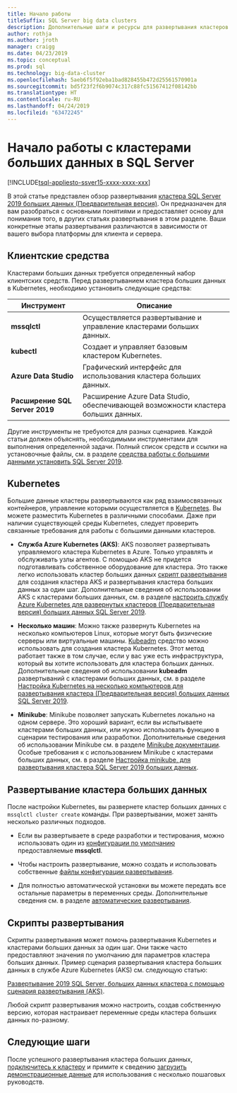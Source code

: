 ```yaml
---
title: Начало работы
titleSuffix: SQL Server big data clusters
description: Дополнительные шаги и ресурсы для развертывания кластеров SQL Server 2019 больших данных (Предварительная версия).
author: rothja
ms.author: jroth
manager: craigg
ms.date: 04/23/2019
ms.topic: conceptual
ms.prod: sql
ms.technology: big-data-cluster
ms.openlocfilehash: 5aeb6f5f92eba1bad828455b472d25561570901a
ms.sourcegitcommit: bd5f23f2f6b9074c317c88fc51567412f08142bb
ms.translationtype: HT
ms.contentlocale: ru-RU
ms.lasthandoff: 04/24/2019
ms.locfileid: "63472245"
---
```

# <a name="get-started-with-sql-server-big-data-clusters"></a>Начало работы с кластерами больших данных в SQL Server

[!INCLUDE[tsql-appliesto-ssver15-xxxx-xxxx-xxx](../includes/tsql-appliesto-ssver15-xxxx-xxxx-xxx.md)]

В этой статье представлен обзор развертывания [кластера SQL Server 2019 больших данных (Предварительная версия)](big-data-cluster-overview.md). Он предназначен для вам разобраться с основными понятиями и предоставляет основу для понимания того, в других статьях развертывания в этом разделе. Ваши конкретные этапы развертывания различаются в зависимости от вашего выбора платформы для клиента и сервера.

## <a id="tools"></a> Клиентские средства

Кластерами больших данных требуется определенный набор клиентских средств. Перед развертыванием кластера больших данных в Kubernetes, необходимо установить следующие средства:

| Инструмент | Описание |
|---|---|
| **mssqlctl** | Осуществляется развертывание и управление кластерами больших данных. |
| **kubectl** | Создает и управляет базовым кластером Kubernetes. |
| **Azure Data Studio** | Графический интерфейс для использования кластера больших данных. |
| **Расширение SQL Server 2019** | Расширение Azure Data Studio, обеспечивающей возможности кластера больших данных. |

Другие инструменты не требуются для разных сценариев. Каждой статьи должен объяснять, необходимыми инструментами для выполнения определенной задачи. Полный список средств и ссылки на установочные файлы, см. в разделе [средства работы с большими данными установить SQL Server 2019](deploy-big-data-tools.md).

## <a name="kubernetes"></a>Kubernetes

Большие данные кластеры развертываются как ряд взаимосвязанных контейнеров, управление которыми осуществляется в [Kubernetes](https://kubernetes.io/docs/home). Вы можете разместить Kubernetes в различными способами. Даже при наличии существующей среды Kubernetes, следует проверить связанные требования для работы с большими данными кластеров.

- **Служба Azure Kubernetes (AKS)**: AKS позволяет развертывать управляемого кластера Kubernetes в Azure. Только управлять и обслуживать узлы агентов. С помощью AKS не придется подготавливать собственное оборудование для кластера. Это также легко использовать кластер больших данных [скрипт развертывания](quickstart-big-data-cluster-deploy.md) для создания кластера AKS и развертывания кластера больших данных за один шаг. Дополнительные сведения об использовании AKS с кластерами больших данных, см. в разделе [настроить службу Azure Kubernetes для развернутых кластеров (Предварительная версия) больших данных SQL Server 2019](deploy-on-aks.md).

- **Несколько машин**: Можно также развернуть Kubernetes на несколько компьютеров Linux, которые могут быть физические серверы или виртуальные машины. [Kubeadm](https://kubernetes.io/docs/setup/independent/create-cluster-kubeadm/) средство можно использовать для создания кластера Kubernetes. Этот метод работает также в том случае, если у вас уже есть инфраструктура, который вы хотите использовать для кластера больших данных. Дополнительные сведения об использовании **kubeadm** развертываний с кластерами больших данных, см. в разделе [Настройка Kubernetes на несколько компьютеров для развертывания кластера (Предварительная версия) больших данных SQL Server 2019](deploy-with-kubeadm.md).

- **Minikube**: Minikube позволяет запускать Kubernetes локально на одном сервере. Это хороший вариант, если вы испытываете кластерами больших данных, или нужно использовать функцию в сценарии тестирования или разработки. Дополнительные сведения об использовании Minikube см. в разделе [Minikube документации](https://kubernetes.io/docs/setup/minikube/). Особые требования к с использованием Minikube с кластерами больших данных, см. в разделе [Настройка minikube, для развертывания кластера SQL Server 2019 больших данных](deploy-on-minikube.md).

## <a name="deploy-a-big-data-cluster"></a>Развертывание кластера больших данных

После настройки Kubernetes, вы развернете кластер больших данных с `mssqlctl cluster create` команды. При развертывании, может занять несколько различных подходов.

- Если вы развертываете в среде разработки и тестирования, можно использовать один из [конфигурации по умолчанию](deployment-guidance.md#deploy) предоставляемые **mssqlctl**.

- Чтобы настроить развертывание, можно создать и использовать собственные [файлы конфигурации развертывания](deployment-guidance.md#configfile). 

- Для полностью автоматической установки вы можете передать все остальные параметры в переменных среды. Дополнительные сведения см. в разделе [автоматические развертывания](deployment-guidance.md#unattended).

## <a name="deployment-scripts"></a>Скрипты развертывания

Скрипты развертывания может помочь развертывания Kubernetes и кластерами больших данных за один шаг. Они также часто предоставляют значения по умолчанию для параметров кластера больших данных. Пример сценария развертывания кластера больших данных в службе Azure Kubernetes (AKS) см. следующую статью:

[Развертывание 2019 SQL Server, больших данных кластера с помощью сценария развертывания (AKS)](quickstart-big-data-cluster-deploy.md).

Любой скрипт развертывания можно настроить, создав собственную версию, которая настраивает переменные среды кластера больших данных по-разному.

## <a name="next-steps"></a>Следующие шаги

После успешного развертывания кластера больших данных, [подключитесь к кластеру](connect-to-big-data-cluster.md) и примите к сведению [загрузить демонстрационные данные](tutorial-load-sample-data.md) для использования с несколько пошаговых руководств.